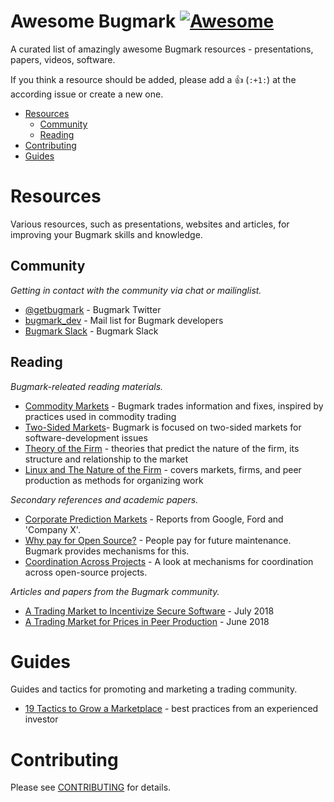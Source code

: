 # Awesome Bugmark [![Awesome][1]](https://github.com/sindresorhus/awesome)
A curated list of amazingly awesome Bugmark resources - presentations,
papers, videos, software.

[1]: https://cdn.rawgit.com/sindresorhus/awesome/d7305f38d29fed78fa85652e3a63e154dd8e8829/media/badge.svg

If you think a resource should be added, please add a :+1: (`:+1:`) at
the according issue or create a new one.

- [Resources](#resources)
    - [Community](#community)
    - [Reading](#reading)
- [Contributing](#contributing)
- [Guides](#guides)

# Resources
Various resources, such as presentations, websites and articles, for
improving your Bugmark skills and knowledge.

## Community
*Getting in contact with the community via chat or mailinglist.*

* [@getbugmark](http://twitter.com/getbugmark) - Bugmark Twitter
* [bugmark_dev](https://groups.google.com/d/forum/bugmark_dev) - Mail list for Bugmark developers
* [Bugmark Slack](https://bugmark.slack.com/) - Bugmark Slack 

## Reading
*Bugmark-releated reading materials.*

* [Commodity Markets](https://en.wikipedia.org/wiki/Commodity_market) - Bugmark trades information and fixes, inspired by practices used in commodity trading
* [Two-Sided Markets](https://en.wikipedia.org/wiki/Two-sided_market)- Bugmark is focused on two-sided markets for software-development issues
* [Theory of the Firm](https://en.wikipedia.org/wiki/Theory_of_the_firm) - theories that predict the nature of the firm, its structure and relationship to the market
* [Linux and The Nature of the Firm](https://www.yalelawjournal.org/article/coases-penguin-or-linux-and-the-nature-of-the-firm) - covers markets, firms, and peer production as methods for organizing work

*Secondary references and academic papers.*

* [Corporate Prediction Markets](http://www.restud.com/wp-content/uploads/2015/03/MS14671manuscript.pdf) - Reports from Google, Ford and 'Company X'.
* [Why pay for Open Source?](https://blog.tidelift.com/why-do-people-pay-for-open-source) - People pay for future maintenance. Bugmark provides mechanisms for this.
* [Coordination Across Projects](http://mkwi2018.leuphana.de/wp-content/uploads/MKWI_4.pdf) - A look at mechanisms for coordination across open-source projects.

*Articles and papers from the Bugmark community.*

* [A Trading Market to Incentivize Secure Software](https://www.eecs.harvard.edu/~malvika/MRao_WEIS2018.pdf) - July 2018
* [A Trading Market for Prices in Peer Production](https://www.eecs.harvard.edu/~malvika/MRao_CI2018.pdf) - June 2018

# Guides
Guides and tactics for promoting and marketing a trading community.

* [19 Tactics to Grow a Marketplace](https://www.nfx.com/post/19-marketplace-tactics-for-overcoming-the-chicken-or-egg-problem) - best practices from an experienced investor

# Contributing
Please see [CONTRIBUTING](https://github.com/bugmark/awesome-bugmark/blob/master/.github/CONTRIBUTING.md) for details.
